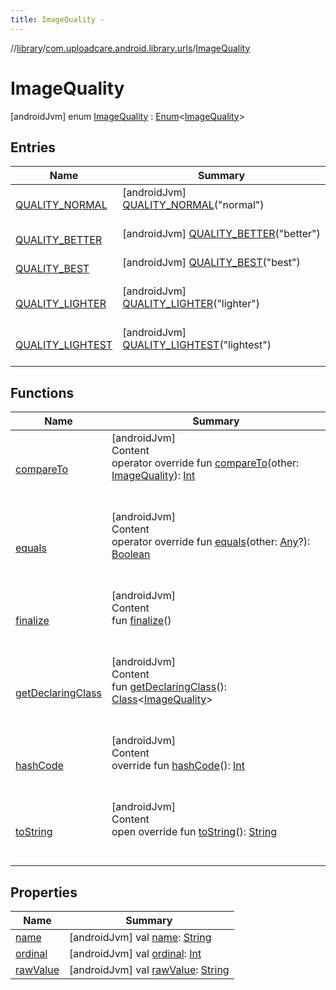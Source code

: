 ```yaml
---
title: ImageQuality -
---
```

//[library](../../index.md)/[com.uploadcare.android.library.urls](../index.md)/[ImageQuality](index.md)



# ImageQuality  
 [androidJvm] enum [ImageQuality](index.md) : [Enum](https://kotlinlang.org/api/latest/jvm/stdlib/kotlin/-enum/index.html)<[ImageQuality](index.md)>    


## Entries  
  
|  Name|  Summary| 
|---|---|
| <a name="com.uploadcare.android.library.urls/ImageQuality.QUALITY_NORMAL///PointingToDeclaration/"></a>[QUALITY_NORMAL](-q-u-a-l-i-t-y_-n-o-r-m-a-l/index.md)| <a name="com.uploadcare.android.library.urls/ImageQuality.QUALITY_NORMAL///PointingToDeclaration/"></a> [androidJvm] [QUALITY_NORMAL](-q-u-a-l-i-t-y_-n-o-r-m-a-l/index.md)("normal")  <br>   <br>
| <a name="com.uploadcare.android.library.urls/ImageQuality.QUALITY_BETTER///PointingToDeclaration/"></a>[QUALITY_BETTER](-q-u-a-l-i-t-y_-b-e-t-t-e-r/index.md)| <a name="com.uploadcare.android.library.urls/ImageQuality.QUALITY_BETTER///PointingToDeclaration/"></a> [androidJvm] [QUALITY_BETTER](-q-u-a-l-i-t-y_-b-e-t-t-e-r/index.md)("better")  <br>   <br>
| <a name="com.uploadcare.android.library.urls/ImageQuality.QUALITY_BEST///PointingToDeclaration/"></a>[QUALITY_BEST](-q-u-a-l-i-t-y_-b-e-s-t/index.md)| <a name="com.uploadcare.android.library.urls/ImageQuality.QUALITY_BEST///PointingToDeclaration/"></a> [androidJvm] [QUALITY_BEST](-q-u-a-l-i-t-y_-b-e-s-t/index.md)("best")  <br>   <br>
| <a name="com.uploadcare.android.library.urls/ImageQuality.QUALITY_LIGHTER///PointingToDeclaration/"></a>[QUALITY_LIGHTER](-q-u-a-l-i-t-y_-l-i-g-h-t-e-r/index.md)| <a name="com.uploadcare.android.library.urls/ImageQuality.QUALITY_LIGHTER///PointingToDeclaration/"></a> [androidJvm] [QUALITY_LIGHTER](-q-u-a-l-i-t-y_-l-i-g-h-t-e-r/index.md)("lighter")  <br>   <br>
| <a name="com.uploadcare.android.library.urls/ImageQuality.QUALITY_LIGHTEST///PointingToDeclaration/"></a>[QUALITY_LIGHTEST](-q-u-a-l-i-t-y_-l-i-g-h-t-e-s-t/index.md)| <a name="com.uploadcare.android.library.urls/ImageQuality.QUALITY_LIGHTEST///PointingToDeclaration/"></a> [androidJvm] [QUALITY_LIGHTEST](-q-u-a-l-i-t-y_-l-i-g-h-t-e-s-t/index.md)("lightest")  <br>   <br>


## Functions  
  
|  Name|  Summary| 
|---|---|
| <a name="kotlin/Enum/compareTo/#com.uploadcare.android.library.urls.ImageQuality/PointingToDeclaration/"></a>[compareTo](-q-u-a-l-i-t-y_-l-i-g-h-t-e-s-t/index.md#%5Bkotlin%2FEnum%2FcompareTo%2F%23com.uploadcare.android.library.urls.ImageQuality%2FPointingToDeclaration%2F%5D%2FFunctions%2F2103969333)| <a name="kotlin/Enum/compareTo/#com.uploadcare.android.library.urls.ImageQuality/PointingToDeclaration/"></a>[androidJvm]  <br>Content  <br>operator override fun [compareTo](-q-u-a-l-i-t-y_-l-i-g-h-t-e-s-t/index.md#%5Bkotlin%2FEnum%2FcompareTo%2F%23com.uploadcare.android.library.urls.ImageQuality%2FPointingToDeclaration%2F%5D%2FFunctions%2F2103969333)(other: [ImageQuality](index.md)): [Int](https://kotlinlang.org/api/latest/jvm/stdlib/kotlin/-int/index.html)  <br><br><br>
| <a name="kotlin/Enum/equals/#kotlin.Any?/PointingToDeclaration/"></a>[equals](../-order/-s-i-z-e_-d-e-s-c/index.md#%5Bkotlin%2FEnum%2Fequals%2F%23kotlin.Any%3F%2FPointingToDeclaration%2F%5D%2FFunctions%2F2103969333)| <a name="kotlin/Enum/equals/#kotlin.Any?/PointingToDeclaration/"></a>[androidJvm]  <br>Content  <br>operator override fun [equals](../-order/-s-i-z-e_-d-e-s-c/index.md#%5Bkotlin%2FEnum%2Fequals%2F%23kotlin.Any%3F%2FPointingToDeclaration%2F%5D%2FFunctions%2F2103969333)(other: [Any](https://kotlinlang.org/api/latest/jvm/stdlib/kotlin/-any/index.html)?): [Boolean](https://kotlinlang.org/api/latest/jvm/stdlib/kotlin/-boolean/index.html)  <br><br><br>
| <a name="kotlin/Enum/finalize/#/PointingToDeclaration/"></a>[finalize](../-order/-s-i-z-e_-d-e-s-c/index.md#%5Bkotlin%2FEnum%2Ffinalize%2F%23%2FPointingToDeclaration%2F%5D%2FFunctions%2F2103969333)| <a name="kotlin/Enum/finalize/#/PointingToDeclaration/"></a>[androidJvm]  <br>Content  <br>fun [finalize](../-order/-s-i-z-e_-d-e-s-c/index.md#%5Bkotlin%2FEnum%2Ffinalize%2F%23%2FPointingToDeclaration%2F%5D%2FFunctions%2F2103969333)()  <br><br><br>
| <a name="kotlin/Enum/getDeclaringClass/#/PointingToDeclaration/"></a>[getDeclaringClass](../-order/-s-i-z-e_-d-e-s-c/index.md#%5Bkotlin%2FEnum%2FgetDeclaringClass%2F%23%2FPointingToDeclaration%2F%5D%2FFunctions%2F2103969333)| <a name="kotlin/Enum/getDeclaringClass/#/PointingToDeclaration/"></a>[androidJvm]  <br>Content  <br>fun [getDeclaringClass](../-order/-s-i-z-e_-d-e-s-c/index.md#%5Bkotlin%2FEnum%2FgetDeclaringClass%2F%23%2FPointingToDeclaration%2F%5D%2FFunctions%2F2103969333)(): [Class](https://developer.android.com/reference/kotlin/java/lang/Class.html)<[ImageQuality](index.md)>  <br><br><br>
| <a name="kotlin/Enum/hashCode/#/PointingToDeclaration/"></a>[hashCode](../-order/-s-i-z-e_-d-e-s-c/index.md#%5Bkotlin%2FEnum%2FhashCode%2F%23%2FPointingToDeclaration%2F%5D%2FFunctions%2F2103969333)| <a name="kotlin/Enum/hashCode/#/PointingToDeclaration/"></a>[androidJvm]  <br>Content  <br>override fun [hashCode](../-order/-s-i-z-e_-d-e-s-c/index.md#%5Bkotlin%2FEnum%2FhashCode%2F%23%2FPointingToDeclaration%2F%5D%2FFunctions%2F2103969333)(): [Int](https://kotlinlang.org/api/latest/jvm/stdlib/kotlin/-int/index.html)  <br><br><br>
| <a name="kotlin/Enum/toString/#/PointingToDeclaration/"></a>[toString](../-order/-s-i-z-e_-d-e-s-c/index.md#%5Bkotlin%2FEnum%2FtoString%2F%23%2FPointingToDeclaration%2F%5D%2FFunctions%2F2103969333)| <a name="kotlin/Enum/toString/#/PointingToDeclaration/"></a>[androidJvm]  <br>Content  <br>open override fun [toString](../-order/-s-i-z-e_-d-e-s-c/index.md#%5Bkotlin%2FEnum%2FtoString%2F%23%2FPointingToDeclaration%2F%5D%2FFunctions%2F2103969333)(): [String](https://kotlinlang.org/api/latest/jvm/stdlib/kotlin/-string/index.html)  <br><br><br>


## Properties  
  
|  Name|  Summary| 
|---|---|
| <a name="com.uploadcare.android.library.urls/ImageQuality/name/#/PointingToDeclaration/"></a>[name](name.md)| <a name="com.uploadcare.android.library.urls/ImageQuality/name/#/PointingToDeclaration/"></a> [androidJvm] val [name](name.md): [String](https://kotlinlang.org/api/latest/jvm/stdlib/kotlin/-string/index.html)   <br>
| <a name="com.uploadcare.android.library.urls/ImageQuality/ordinal/#/PointingToDeclaration/"></a>[ordinal](ordinal.md)| <a name="com.uploadcare.android.library.urls/ImageQuality/ordinal/#/PointingToDeclaration/"></a> [androidJvm] val [ordinal](ordinal.md): [Int](https://kotlinlang.org/api/latest/jvm/stdlib/kotlin/-int/index.html)   <br>
| <a name="com.uploadcare.android.library.urls/ImageQuality/rawValue/#/PointingToDeclaration/"></a>[rawValue](raw-value.md)| <a name="com.uploadcare.android.library.urls/ImageQuality/rawValue/#/PointingToDeclaration/"></a> [androidJvm] val [rawValue](raw-value.md): [String](https://kotlinlang.org/api/latest/jvm/stdlib/kotlin/-string/index.html)   <br>

